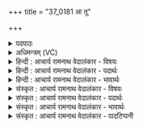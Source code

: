+++
title = "37_0181 आ तू"

+++
<details><summary>पदपाठः</summary>

आ꣢। तु। नः꣣। इन्द्र। वृत्रहन्। वृत्र। हन्। अस्मा꣡क꣢म्। अ꣡र्ध꣢꣯म्। आ। ग꣣हि। महा꣢न्। म꣣ही꣡भिः꣢। ऊ꣣ति꣡भिः꣢। १८१।
</details>

<details><summary>अधिमन्त्रम् (VC)</summary>

- इन्द्रः
- वामदेवो गौतमः
- गायत्री
- षड्जः
- ऐन्द्रं काण्डम्
</details>

<details><summary>हिन्दी : आचार्य रामनाथ वेदालंकार - विषयः</summary>

अगले मन्त्र में परमात्मा, राजा और विद्वान् आचार्य को पुकारा गया है।
</details>

<details><summary>हिन्दी : आचार्य रामनाथ वेदालंकार - पदार्थः</summary>

पदार्थान्वय -  हे (वृत्रहन्) अविद्या, विघ्न, दुःख, पाप आदिकों के विनाशक (इन्द्र) परमात्मन्, राजन् वा आचार्य ! आप (तु) शीघ्र ही (नः) हमारे समीप (आ) आइए। आप (अस्माकम्) हम स्तोताओं व शिष्यों के (अर्धम्) अपूर्ण जीवन में (आ गहि) आइए। आप (महीभिः) अपनी महान् रक्षाओं से (महान्) महान् हैं ॥७॥ इस मन्त्र में श्लेषालङ्कार है। ‘महा, मही’ में छेकानुप्रास है ॥७॥
</details>

<details><summary>हिन्दी : आचार्य रामनाथ वेदालंकार - भावार्थः</summary>

भावार्थ -  अपूर्ण, बहुत से दोषों से युक्त, विविध विघ्नों से प्रताड़ित मनुष्य अपने जीवन में परमात्मा, राजा और गुरु की सहायता से ही उन्नति कर सकता है ॥७॥
</details>

<details><summary>संस्कृत : आचार्य रामनाथ वेदालंकार - विषयः</summary>

अथ परमात्मा, राजा विद्वानाचार्यश्चाहूयते।
</details>

<details><summary>संस्कृत : आचार्य रामनाथ वेदालंकार - पदार्थः</summary>

पदार्थान्वय -  हे (वृत्रहन्) अविद्याविघ्नदुःखपापादीनां हन्तः (इन्द्र) परमात्मन्, राजन्, आचार्य वा ! त्वम् (तु) क्षिप्रम्। संहितायाम् ऋचितुनुघ०।’ अ० ६।३।१३३ इति दीर्घः। (नः) अस्मान् (आ) आगहि, आगच्छ। त्वम् (अस्माकम्) स्तोतॄणाम्, शिष्याणां वा (अर्धम्२) अपूर्ण जीवनम् (आ गहि) आगच्छ। आङ्पूर्वाद् गम्लृ गतौ धातोर्लोटि छान्दसं रूपम्। बहुलं छन्दसि।’ अ० २।४।७३ इति शपो लुक्, धातोर्मकारलोपः, सेर्हिः। त्वम् (महीभिः) महतीभिः (ऊतिभिः) रक्षाभिः (महान्) अतिशयमहिमोपेतः, असि इति शेषः ॥७॥३ अत्र श्लेषालङ्कारः। महा, मही इति छेकानुप्रासः ॥७॥
</details>

<details><summary>संस्कृत : आचार्य रामनाथ वेदालंकार - भावार्थः</summary>

भावार्थ -  अपूर्णो बहुच्छिद्रान्वितो विविधविघ्नप्रताडितो मनुष्यः स्वजीवने परमात्मनो नृपतेर्गुरोर्वा साहाय्येनैवोन्नतिं कर्तुं शक्नोति ॥७॥
</details>

<details><summary>संस्कृत : आचार्य रामनाथ वेदालंकार - पादटिप्पनी</summary>

टिप्पनी -   १. ऋ० ४।३२।१, य० ३३।६५। २. अर्धं वेद्याख्यं स्थानम्—इति वि०। समीपम्—इति भ०, सा०। ३. एष मन्त्रो दयानन्दर्षिणा यजुर्भाष्ये च राजप्रजापक्षे व्याख्यातः।
</details>